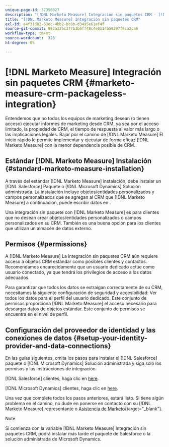 ```yaml
---
unique-page-id: 37356027
description: "[!DNL Marketo Measure] Integración sin paquetes CRM - [!DNL Marketo Measure] - Documentación del producto"
title: "[!DNL Marketo Measure] Integración sin paquetes CRM"
exl-id: a4f31d82-63ec-4bb2-bc8b-d3495e61af4f
source-git-commit: 993a326c377b3b6ff48c4e0114b59297f9ca2ca6
workflow-type: tm+mt
source-wordcount: '328'
ht-degree: 0%

---
```


# [!DNL Marketo Measure] Integración sin paquetes CRM {#marketo-measure-crm-packageless-integration}

Entendemos que no todos los equipos de marketing desean (o tienen acceso) ejecutar informes de marketing desde CRM, ya sea por el acceso limitado, la propiedad de CRM, el tiempo de respuesta al valor más largo o las implicaciones legales. Bajar por el camino de [!DNL Marketo Measure] El inicio rápido le permite implementar y ejecutar de forma eficaz [!DNL Marketo Measure] con la menor dependencia posible de CRM.

## Estándar [!DNL Marketo Measure] Instalación {#standard-marketo-measure-installation}

A través del estándar [!DNL Marketo Measure] instalación, debe instalar un [!DNL Salesforce] Paquete o [!DNL Microsoft Dynamics] Solución administrada. La instalación incluye objetos/entidades personalizados y campos personalizados que se agregan al CRM que [!DNL Marketo Measure] a continuación, puede escribir datos en .

Una integración sin paquete con [!DNL Marketo Measure] es para clientes que no desean crear objetos/entidades personalizados o campos personalizados en su CRM. También es una buena opción para los clientes que utilizan un almacén de datos externo.

## Permisos {#permissions}

A [!DNL Marketo Measure] La integración sin paquetes CRM aún requiere acceso a objetos CRM estándar como posibles clientes y contactos. Recomendamos encarecidamente que un usuario dedicado actúe como usuario conectado, ya que tendrá los privilegios de acceso a los datos adecuados.

Para garantizar que todos los datos se extraigan correctamente de su CRM, necesitamos la siguiente configuración de seguridad y accesibilidad: Ver todos los datos para el perfil del usuario dedicado. Este conjunto de permisos proporciona [!DNL Marketo Measure] el acceso necesario para descargar datos de objetos estándar. Este conjunto de permisos se encuentra en el nivel de perfil.

## Configuración del proveedor de identidad y las conexiones de datos {#setup-your-identity-provider-and-data-connections}

En las guías siguientes, omita los pasos para instalar el [!DNL Salesforce] paquete o [!DNL Microsoft Dynamics] Solución administrada y siga solo los permisos y las instrucciones de integración.

[!DNL Salesforce] clientes, haga clic en [here](/help/configuration-and-setup/marketo-measure-and-salesforce/marketo-measure-salesforce-package-installation-and-set-up.md).

[!DNL Microsoft Dynamics] clientes, haga clic en [here](/help/marketo-measure-and-dynamics/getting-started-with-marketo-measure-and-dynamics/microsoft-dynamics-crm-installation-guide.md).

Una vez que complete todos los pasos anteriores, estará listo. Si tiene algún problema en el camino, no dude en ponerse en contacto con su [!DNL Marketo Measure] representante o [Asistencia de Marketo](https://nation.marketo.com/t5/support/ct-p/Support){target="_blank"}.

>[!NOTE]
>
>Si comienza con la variable [!DNL Marketo Measure] Integración sin paquetes CRM, podrá instalar más tarde el paquete de Salesforce o la solución administrada de Microsoft Dynamics.
